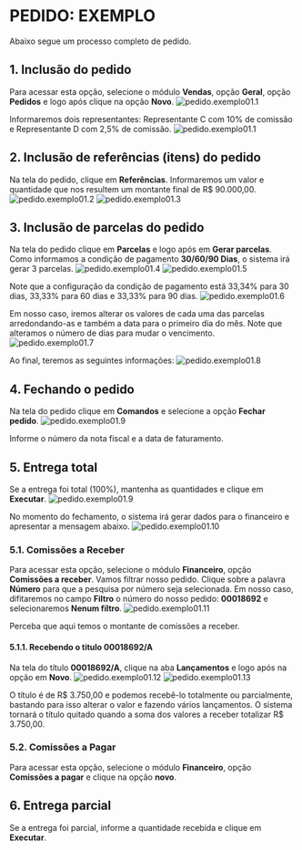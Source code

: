 # PEDIDO: EXEMPLO
Abaixo segue um processo completo de pedido.
   
## 1. Inclusão do pedido
Para acessar esta opção, selecione o módulo **Vendas**, opção **Geral**, opção **Pedidos** e logo após clique na opção **Novo**.
![pedido.exemplo01.1](https://raw.githubusercontent.com/netforcews/docs-siscom/master/faq/imagens/pedido.exemplo01.0.png)
   
Informaremos dois representantes: Representante C com 10% de comissão e Representante D com 2,5% de comissão.
![pedido.exemplo01.1](https://raw.githubusercontent.com/netforcews/docs-siscom/master/faq/imagens/pedido.exemplo01.1.png)
   
## 2. Inclusão de referências (itens) do pedido
Na tela do pedido, clique em **Referências**.
Informaremos um valor e quantidade que nos resultem um montante final de R$ 90.000,00.   
![pedido.exemplo01.2](https://raw.githubusercontent.com/netforcews/docs-siscom/master/faq/imagens/pedido.exemplo01.2.png)
![pedido.exemplo01.3](https://raw.githubusercontent.com/netforcews/docs-siscom/master/faq/imagens/pedido.exemplo01.3.png)
   
## 3. Inclusão de parcelas do pedido
Na tela do pedido clique em **Parcelas** e logo após em **Gerar parcelas**.
Como informamos a condição de pagamento **30/60/90 Dias**, o sistema irá gerar 3 parcelas.
![pedido.exemplo01.4](https://raw.githubusercontent.com/netforcews/docs-siscom/master/faq/imagens/pedido.exemplo01.4.png)
![pedido.exemplo01.5](https://raw.githubusercontent.com/netforcews/docs-siscom/master/faq/imagens/pedido.exemplo01.5.png)
   
Note que a configuração da condição de pagamento está 33,34% para 30 dias, 33,33% para 60 dias e 33,33% para 90 dias.
![pedido.exemplo01.6](https://raw.githubusercontent.com/netforcews/docs-siscom/master/faq/imagens/pedido.exemplo01.6.png)
   
Em nosso caso, iremos alterar os valores de cada uma das parcelas arredondando-as e também a data para o primeiro dia do mês. Note que alteramos o número de dias para mudar o vencimento.
![pedido.exemplo01.7](https://raw.githubusercontent.com/netforcews/docs-siscom/master/faq/imagens/pedido.exemplo01.7.png)
   
Ao final, teremos as seguintes informações:
![pedido.exemplo01.8](https://raw.githubusercontent.com/netforcews/docs-siscom/master/faq/imagens/pedido.exemplo01.8.png)
   
## 4. Fechando o pedido
Na tela do pedido clique em **Comandos** e selecione a opção **Fechar pedido**.
![pedido.exemplo01.9](https://raw.githubusercontent.com/netforcews/docs-siscom/master/faq/imagens/pedido.exemplo01.9.png)
   
Informe o número da nota fiscal e a data de faturamento.
   
## 5. Entrega total
Se a entrega foi total (100%), mantenha as quantidades e clique em **Executar**.
![pedido.exemplo01.9](https://raw.githubusercontent.com/netforcews/docs-siscom/master/faq/imagens/pedido.exemplo01.9.png)
   
No momento do fechamento, o sistema irá gerar dados para o financeiro e apresentar a mensagem abaixo.
![pedido.exemplo01.10](https://raw.githubusercontent.com/netforcews/docs-siscom/master/faq/imagens/pedido.exemplo01.10.png)
    
### 5.1. Comissões a Receber
Para acessar esta opção, selecione o módulo **Financeiro**, opção **Comissões a receber**. 
Vamos filtrar nosso pedido. Clique sobre a palavra **Número** para que a pesquisa por número seja selecionada. Em nosso caso, difitaremos no campo **Filtro** o número do nosso pedido: **00018692** e selecionaremos **Nenum filtro**.
![pedido.exemplo01.11](https://raw.githubusercontent.com/netforcews/docs-siscom/master/faq/imagens/pedido.exemplo01.11.png)
    
Perceba que aqui temos o montante de comissões a receber.
    
#### 5.1.1. Recebendo o titulo 00018692/A
Na tela do título **00018692/A**, clique na aba **Lançamentos** e logo após na opção em **Novo**.
![pedido.exemplo01.12](https://raw.githubusercontent.com/netforcews/docs-siscom/master/faq/imagens/pedido.exemplo01.12.png)
![pedido.exemplo01.13](https://raw.githubusercontent.com/netforcews/docs-siscom/master/faq/imagens/pedido.exemplo01.13.png)
    
O título é de R$ 3.750,00 e podemos recebê-lo totalmente ou parcialmente, bastando para isso alterar o valor e fazendo vários lançamentos. O sistema tornará o título quitado quando a soma dos valores a receber totalizar R$ 3.750,00.
    
### 5.2. Comissões a Pagar
Para acessar esta opção, selecione o módulo **Financeiro**, opção **Comissões a pagar** e clique na opção **novo**.
   
   
## 6. Entrega parcial
Se a entrega foi parcial, informe a quantidade recebida e clique em **Executar**.
   
   
